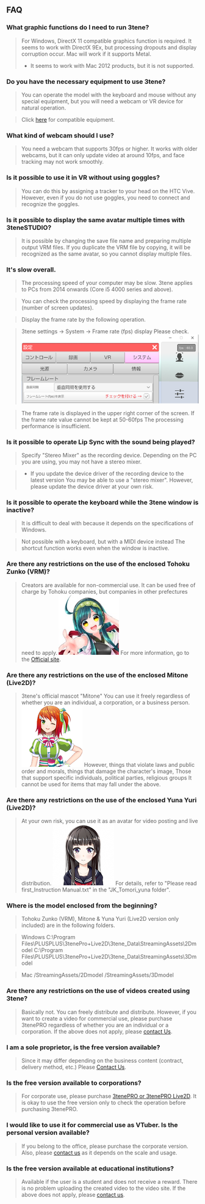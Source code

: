 ## FAQ

### What graphic functions do I need to run 3tene?


> For Windows, DirectX 11 compatible graphics function is required.
> It seems to work with DirectX 9Ex, but processing dropouts and display corruption occur.
> Mac will work if it supports Metal.
> * It seems to work with Mac 2012 products, but it is not supported.

### Do you have the necessary equipment to use 3tene?


> You can operate the model with the keyboard and mouse without any special equipment, but
> you will need a webcam or VR device for natural operation.

>Click [here](#equipment.md) for compatible equipment.


### What kind of webcam should I use?

> You need a webcam that supports 30fps or higher.
> It works with older webcams, but it can only update video at around 10fps, and
> face tracking may not work smoothly.


### Is it possible to use it in VR without using goggles?

> You can do this by assigning a tracker to your head on the HTC Vive.
> However, even if you do not use goggles, you need to connect and recognize the goggles.

### Is it possible to display the same avatar multiple times with 3teneSTUDIO?


> It is possible by changing the save file name and preparing multiple output VRM files.
> If you duplicate the VRM file by copying, it will be recognized as the same avatar, so you cannot display multiple files.

### It's slow overall.


> The processing speed of your computer may be slow.
> 3tene applies to PCs from 2014 onwards (Core i5 4000 series and above).


> You can check the processing speed by displaying the frame rate (number of screen updates).


> Display the frame rate by the following operation.

> 3tene settings → System → Frame rate (fps) display
>Please check.
![image](image/setting_fps.png "fps")

>The frame rate is displayed in the upper right corner of the screen.
>If the frame rate value cannot be kept at 50-60fps
>The processing performance is insufficient.


### Is it possible to operate Lip Sync with the sound being played?

>Specify "Stereo Mixer" as the recording device.
>Depending on the PC you are using, you may not have a stereo mixer.

>* If you update the device driver of the recording device to the latest version
>You may be able to use a "stereo mixer".
>However, please update the device driver at your own risk.


### Is it possible to operate the keyboard while the 3tene window is inactive?

>It is difficult to deal with because it depends on the specifications of Windows.

>Not possible with a keyboard, but with a MIDI device instead
>The shortcut function works even when the window is inactive.


### Are there any restrictions on the use of the enclosed Tohoku Zunko (VRM)?

>Creators are available for non-commercial use.
>It can be used free of charge by Tohoku companies, but companies in other prefectures need to apply.
![image](image/zunko.jpg "Zunko")
>For more information, go to the [Official site](https://zunko.jp/guideline.html).


### Are there any restrictions on the use of the enclosed Mitone (Live2D)?

>3tene's official mascot "Mitone"
>You can use it freely regardless of whether you are an individual, a corporation, or a business person.
![image](image/mitone.png "Mitone")
>However, things that violate laws and public order and morals, things that damage the character's image,
>Those that support specific individuals, political parties, religious groups
>It cannot be used for items that may fall under the above.


### Are there any restrictions on the use of the enclosed Yuna Yuri (Live2D)?

>At your own risk, you can use it as an avatar for video posting and live distribution.
![image](image/tomori_yuna.png "Yuna Yuri")
>For details, refer to "Please read first_Instruction Manual.txt" in the "JK_Tomori_yuna folder".


### Where is the model enclosed from the beginning?

>Tohoku Zunko (VRM), Mitone &amp; Yuna Yuri (Live2D version only included) are in the following folders.

>Windows
>C:\Program Files\PLUSPLUS\3tenePro+Live2D\3tene_Data\StreamingAssets\2Dmodel
>C:\Program Files\PLUSPLUS\3tenePro+Live2D\3tene_Data\StreamingAssets\3Dmodel

>Mac
>/StreamingAssets/2Dmodel
>/StreamingAssets/3Dmodel


### Are there any restrictions on the use of videos created using 3tene?

>Basically not.
>You can freely distribute and distribute.
>However, if you want to create a video for commercial use, please purchase 3tenePRO regardless of whether you are an individual or a corporation.
>If the above does not apply, please [contact Us](https://3tene.com/contact/).


### I am a sole proprietor, is the free version available?

>Since it may differ depending on the business content (contract, delivery method, etc.)
>Please [Contact Us](https://3tene.com/contact/).


### Is the free version available to corporations?

>For corporate use, please purchase [3tenePRO or 3tenePRO Live2D](https://3tene.com/pro_company/).
>It is okay to use the free version only to check the operation before purchasing 3tenePRO.


### I would like to use it for commercial use as VTuber. Is the personal version available?

>If you belong to the office, please purchase the corporate version.
>Also, please [contact us](https://3tene.com/contact/) as it depends on the scale and usage.


### Is the free version available at educational institutions?

>Available if the user is a student and does not receive a reward.
>There is no problem uploading the created video to the video site.
>If the above does not apply, please [contact us](https://3tene.com/contact/).
